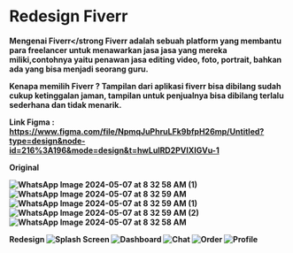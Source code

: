 # Redesign Fiverr

<strong>Mengenai Fiverr</strong
Fiverr adalah sebuah platform yang membantu para freelancer untuk menawarkan jasa jasa yang mereka miliki,contohnya yaitu penawan jasa editing video, foto, portrait, bahkan ada yang bisa menjadi seorang guru.

<Strong>Kenapa memilih Fiverr ? </strong>
Tampilan dari aplikasi fiverr bisa dibilang sudah cukup ketinggalan jaman, tampilan untuk penjualnya bisa dibilang terlalu sederhana dan tidak menarik.

Link Figma : https://www.figma.com/file/NpmqJuPhruLFk9bfpH26mp/Untitled?type=design&node-id=216%3A196&mode=design&t=hwLulRD2PVIXIGVu-1

<Strong> Original </Strong>

![WhatsApp Image 2024-05-07 at 8 32 58 AM (1)](https://github.com/Khadalatos/Mockup-Redesign-Fiverr/assets/81304535/77bf8182-001c-4dfb-b3c9-3fc848c46a40)
![WhatsApp Image 2024-05-07 at 8 32 59 AM](https://github.com/Khadalatos/Mockup-Redesign-Fiverr/assets/81304535/6fda9176-a761-40f8-b8a8-0ffb5cae8c14)
![WhatsApp Image 2024-05-07 at 8 32 59 AM (1)](https://github.com/Khadalatos/Mockup-Redesign-Fiverr/assets/81304535/b518184b-5bcd-4734-888a-96f50f5468d6)
![WhatsApp Image 2024-05-07 at 8 32 59 AM (2)](https://github.com/Khadalatos/Mockup-Redesign-Fiverr/assets/81304535/1ac6f52f-03b2-4002-8f41-6a7397ed6b55)
![WhatsApp Image 2024-05-07 at 8 32 58 AM](https://github.com/Khadalatos/Mockup-Redesign-Fiverr/assets/81304535/3dc40ddf-94d3-491e-ae99-222cb2cbeeae)

<strong> Redesign </strong>
![Splash Screen](https://github.com/Khadalatos/Mockup-Redesign-Fiverr/assets/81304535/ee7404b7-c0d4-45de-890b-5f2cd15a4d9e)
![Dashboard](https://github.com/Khadalatos/Mockup-Redesign-Fiverr/assets/81304535/326466cd-0b05-4024-9b4f-fa21650a2c88)
![Chat](https://github.com/Khadalatos/Mockup-Redesign-Fiverr/assets/81304535/2388796d-6d3b-4c98-99a2-552d2a58a97f)
![Order](https://github.com/Khadalatos/Mockup-Redesign-Fiverr/assets/81304535/3a54a83d-80d6-4a99-9bfa-a65d6c7b6da5)
![Profile](https://github.com/Khadalatos/Mockup-Redesign-Fiverr/assets/81304535/49914101-4b72-4e2f-80be-9d05df742c0f)


